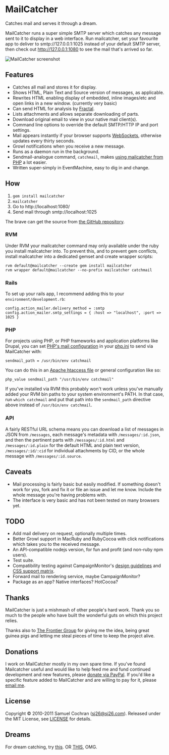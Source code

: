 # MailCatcher

Catches mail and serves it through a dream.

MailCatcher runs a super simple SMTP server which catches any message sent to it to display in a web interface. Run mailcatcher, set your favourite app to deliver to smtp://127.0.0.1:1025 instead of your default SMTP server, then check out http://127.0.0.1:1080 to see the mail that's arrived so far.

![MailCatcher screenshot](http://cl.ly/1400252J3k313s2b0v1Z/Screen_shot_2011-06-23_at_11.39.03_PM.png)

## Features

* Catches all mail and stores it for display.
* Shows HTML, Plain Text and Source version of messages, as applicable.
* Rewrites HTML enabling display of embedded, inline images/etc and open links in a new window. (currently very basic)
* Can send HTML for analysis by [Fractal][fractal].
* Lists attachments and allows separate downloading of parts.
* Download original email to view in your native mail client(s).
* Command line options to override the default SMTP/HTTP IP and port settings.
* Mail appears instantly if your browser supports [WebSockets][websockets], otherwise updates every thirty seconds.
* Growl notifications when you receive a new message.
* Runs as a daemon run in the background.
* Sendmail-analogue command, `catchmail`, makes [using mailcatcher from PHP][withphp] a lot easier.
* Written super-simply in EventMachine, easy to dig in and change.

## How

1. `gem install mailcatcher`
2. `mailcatcher`
3. Go to http://localhost:1080/
4. Send mail through smtp://localhost:1025

The brave can get the source from [the GitHub repository][mailcatcher-github].

### RVM

Under RVM your mailcatcher command may only available under the ruby you install mailcatcher into. To prevent this, and to prevent gem conflicts, install mailcatcher into a dedicated gemset and create wrapper scripts:

    rvm default@mailcatcher --create gem install mailcatcher
    rvm wrapper default@mailcatcher --no-prefix mailcatcher catchmail

### Rails

To set up your rails app, I recommend adding this to your `environment/development.rb`:

    config.action_mailer.delivery_method = :smtp
    config.action_mailer.smtp_settings = { :host => "localhost", :port => 1025 }

### PHP

For projects using PHP, or PHP frameworks and application platforms like Drupal, you can set [PHP's mail configuration](http://www.php.net/manual/en/mail.configuration.php) in your [php.ini](http://www.php.net/manual/en/configuration.file.php) to send via MailCatcher with:

    sendmail_path = /usr/bin/env catchmail

You can do this in an [Apache htaccess file](http://php.net/manual/en/configuration.changes.php) or general configuration like so:

    php_value sendmail_path "/usr/bin/env catchmail"

If you've installed via RVM this probably won't work unless you've manually added your RVM bin paths to your system environment's PATH. In that case, run `which catchmail` and put that path into the `sendmail_path` directive above instead of `/usr/bin/env catchmail`.

### API

A fairly RESTful URL schema means you can download a list of messages in JSON from `/messages`, each message's metadata with `/messages/:id.json`, and then the pertinent parts with `/messages/:id.html` and `/messages/:id.plain` for the default HTML and plain text version, `/messages/:id/:cid` for individual attachments by CID, or the whole message with `/messages/:id.source`.

## Caveats

* Mail processing is fairly basic but easily modified. If something doesn't work for you, fork and fix it or file an issue and let me know. Include the whole message you're having problems with.
* The interface is very basic and has not been tested on many browsers yet.

## TODO

* Add mail delivery on request, optionally multiple times.
* Better Growl support in MacRuby and RubyCocoa with click notifications which takes you to the received message.
* An API-compatible nodejs version, for fun and profit (and non-ruby npm users).
* Test suite.
* Compatibility testing against CampaignMonitor's [design guidelines](http://www.campaignmonitor.com/design-guidelines/) and [CSS support matrix](http://www.campaignmonitor.com/design-guidelines/).
* Forward mail to rendering service, maybe CampaignMonitor?
* Package as an app? Native interfaces? HotCocoa?

## Thanks

MailCatcher is just a mishmash of other people's hard work. Thank you so much to the people who have built the wonderful guts on which this project relies.

Thanks also to [The Frontier Group][tfg] for giving me the idea, being great guinea pigs and letting me steal pieces of time to keep the project alive.

## Donations

I work on MailCatcher mostly in my own spare time. If you've found Mailcatcher useful and would like to help feed me and fund continued development and new features, please [donate via PayPal][donate]. If you'd like a specific feature added to MailCatcher and are willing to pay for it, please [email me](mailto:sj26@sj26.com).

## License

Copyright © 2010-2011 Samuel Cochran (sj26@sj26.com). Released under the MIT License, see [LICENSE][license] for details.

## Dreams

For dream catching, try [this](http://goo.gl/kgbh). OR [THIS](http://www.nyanicorn.com), OMG.

  [donate]: https://www.paypal.com/cgi-bin/webscr?cmd=_s-xclick&hosted_button_id=522WUPLRWUSKE
  [fractal]: http://getfractal.com
  [license]: https://github.com/sj26/mailcatcher/blob/master/LICENSE
  [mailcatcher-github]: https://github.com/sj26/mailcatcher
  [tfg]: http://www.thefrontiergroup.com.au
  [websockets]: http://www.whatwg.org/specs/web-socket-protocol/
  [withphp]: http://webschuur.com/publications/blogs/2011-05-29-catchmail_for_drupal_and_other_phpapplications_the_simple_version
